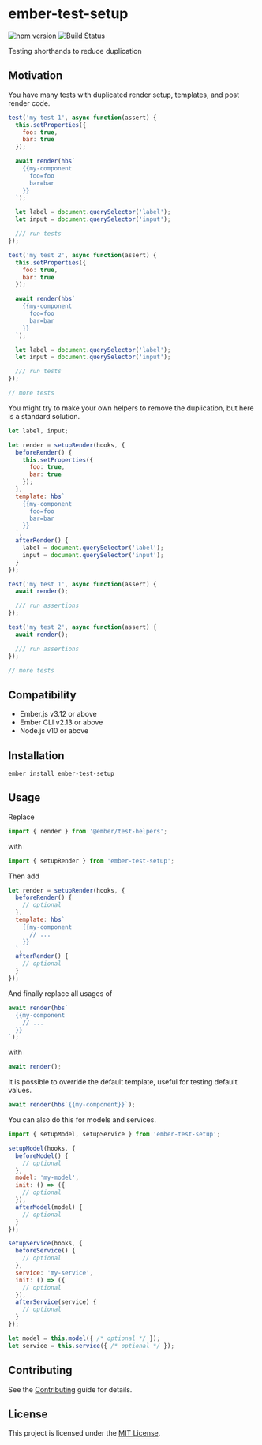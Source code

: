 ember-test-setup
==============================================================================

[![npm version](https://badge.fury.io/js/ember-test-setup.svg)](https://badge.fury.io/js/ember-test-setup)
[![Build Status](https://travis-ci.org/kellyselden/ember-test-setup.svg?branch=master)](https://travis-ci.org/kellyselden/ember-test-setup)

Testing shorthands to reduce duplication

Motivation
------------------------------------------------------------------------------

You have many tests with duplicated render setup, templates, and post render code.

```js
test('my test 1', async function(assert) {
  this.setProperties({
    foo: true,
    bar: true
  });

  await render(hbs`
    {{my-component
      foo=foo
      bar=bar
    }}
  `);

  let label = document.querySelector('label');
  let input = document.querySelector('input');

  /// run tests
});

test('my test 2', async function(assert) {
  this.setProperties({
    foo: true,
    bar: true
  });

  await render(hbs`
    {{my-component
      foo=foo
      bar=bar
    }}
  `);

  let label = document.querySelector('label');
  let input = document.querySelector('input');

  /// run tests
});

// more tests
```

You might try to make your own helpers to remove the duplication, but here is a standard solution.

```js
let label, input;

let render = setupRender(hooks, {
  beforeRender() {
    this.setProperties({
      foo: true,
      bar: true
    });
  },
  template: hbs`
    {{my-component
      foo=foo
      bar=bar
    }}
  `,
  afterRender() {
    label = document.querySelector('label');
    input = document.querySelector('input');
  }
});

test('my test 1', async function(assert) {
  await render();

  /// run assertions
});

test('my test 2', async function(assert) {
  await render();

  /// run assertions
});

// more tests
```



Compatibility
------------------------------------------------------------------------------

* Ember.js v3.12 or above
* Ember CLI v2.13 or above
* Node.js v10 or above


Installation
------------------------------------------------------------------------------

```
ember install ember-test-setup
```


Usage
------------------------------------------------------------------------------

Replace

```js
import { render } from '@ember/test-helpers';
```

with

```js
import { setupRender } from 'ember-test-setup';
```

Then add

```js
let render = setupRender(hooks, {
  beforeRender() {
    // optional
  },
  template: hbs`
    {{my-component
      // ...
    }}
  `,
  afterRender() {
    // optional
  }
});
```

And finally replace all usages of

```js
await render(hbs`
  {{my-component
    // ...
  }}
`);
```

with

```js
await render();
```

It is possible to override the default template, useful for testing default values.

```js
await render(hbs`{{my-component}}`);
```

You can also do this for models and services.

```js
import { setupModel, setupService } from 'ember-test-setup';

setupModel(hooks, {
  beforeModel() {
    // optional
  },
  model: 'my-model',
  init: () => ({
    // optional
  }),
  afterModel(model) {
    // optional
  }
});

setupService(hooks, {
  beforeService() {
    // optional
  },
  service: 'my-service',
  init: () => ({
    // optional
  }),
  afterService(service) {
    // optional
  }
});

let model = this.model({ /* optional */ });
let service = this.service({ /* optional */ });
```


Contributing
------------------------------------------------------------------------------

See the [Contributing](CONTRIBUTING.md) guide for details.


License
------------------------------------------------------------------------------

This project is licensed under the [MIT License](LICENSE.md).
